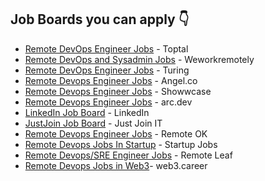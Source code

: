 ## Job Boards you can apply 👇

- [Remote DevOps Engineer Jobs](https://www.toptal.com/freelance-jobs/developers/devops) - Toptal
- [Remote DevOps and Sysadmin Jobs](https://weworkremotely.com/categories/remote-devops-sysadmin-jobs) - Weworkremotely
- [Remote DevOps Engineer Jobs](https://www.turing.com/jobs/remote-devops-jobs) - Turing
- [Remote Devops Engineer Jobs](https://angel.co/role/r/devops-engineer) - Angel.co
- [Remote Devops Engineer Jobs](https://www.showwcase.com/search?q=DevOps&tab=jobs) - Showwcase
- [Remote Devops Engineer Jobs](https://arc.dev/remote-jobs?keyword=devops) - arc.dev
- [LinkedIn Job Board](https://www.linkedin.com/jobs/search/?geoId=92000000&keywords=DevOps&location=Worldwide) - LinkedIn
- [JustJoin Job Board](https://justjoin.it/all/devops) - Just Join IT
- [Remote Devops Engineer Jobs](https://remoteok.com/remote-devops-jobs) - Remote OK
- [Remote Devops Jobs In Startup](https://startup.jobs/?remote=true&q=devops) - Startup Jobs
- [Remote Devops/SRE Engineer Jobs](https://remoteleaf.com/remote-system-jobs) - Remote Leaf
- [Remote Devops Jobs in Web3](https://web3.career/devops+remote-jobs)- web3.career
